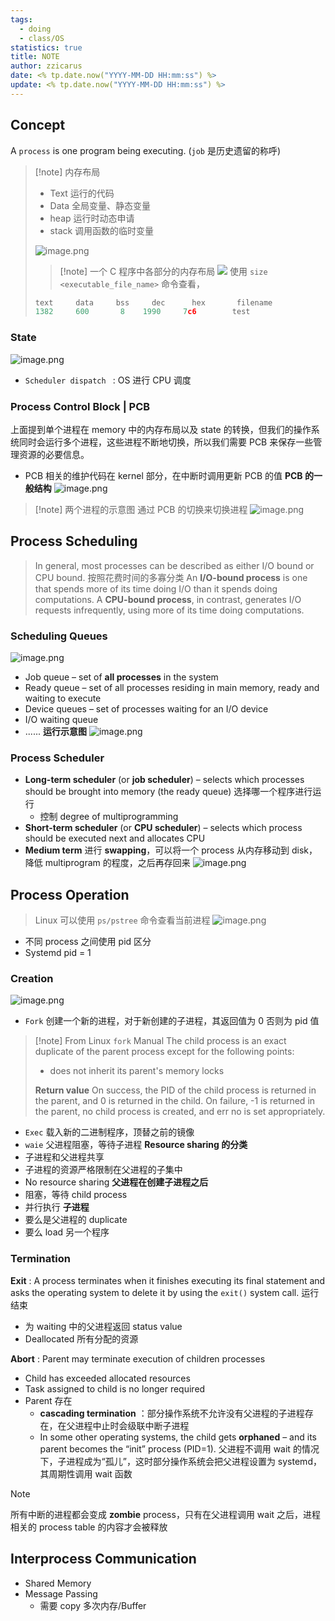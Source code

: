 ```yaml
---
tags:
  - doing
  - class/OS
statistics: true
title: NOTE
author: zzicarus
date: <% tp.date.now("YYYY-MM-DD HH:mm:ss") %>
update: <% tp.date.now("YYYY-MM-DD HH:mm:ss") %>
---
```


## Concept

A `process` is one program being executing. (`job` 是历史遗留的称呼)

>[!note] 内存布局
>- Text 运行的代码
>- Data 全局变量、静态变量
>- heap 运行时动态申请
>- stack 调用函数的临时变量
>
>![image.png](https://zzh-pic-for-self.oss-cn-hangzhou.aliyuncs.com/img/202409281535558.png)
>
>>[!note] 一个 C 程序中各部分的内存布局
>![](https://zzh-pic-for-self.oss-cn-hangzhou.aliyuncs.com/img/202409251532666.png)
>>使用 `size <executable_file_name>` 命令查看，
>
>```c
>text     data     bss     dec      hex       filename
>1382     600       8    1990     7c6        test
>```

### State

![image.png](https://zzh-pic-for-self.oss-cn-hangzhou.aliyuncs.com/img/202409251520016.png)

- `Scheduler dispatch ` : OS 进行 CPU 调度

### Process Control Block | PCB

上面提到单个进程在 memory 中的内存布局以及 state 的转换，但我们的操作系统同时会运行多个进程，这些进程不断地切换，所以我们需要 PCB 来保存一些管理资源的必要信息。

- PCB 相关的维护代码在 kernel 部分，在中断时调用更新 PCB 的值
**PCB 的一般结构**
![image.png](https://zzh-pic-for-self.oss-cn-hangzhou.aliyuncs.com/img/202409251548836.png)

>[!note] 两个进程的示意图
>通过 PCB 的切换来切换进程
>![image.png](http://zzh-pic-for-self.oss-cn-hangzhou.aliyuncs.com/img/202409251549111.png)

## Process Scheduling

>In general, most processes can be described as either I/O bound or CPU bound. 按照花费时间的多寡分类
>An **I/O-bound process** is one that spends more of its time doing I/O than it spends doing computations.
>A **CPU-bound process**, in contrast, generates I/O requests infrequently, using more of its time doing computations.

### Scheduling Queues

![image.png](https://zzh-pic-for-self.oss-cn-hangzhou.aliyuncs.com/img/202409281624763.png)

- Job queue – set of **all processes** in the system
- Ready queue – set of all processes residing in main memory, ready and waiting to execute
- Device queues – set of processes waiting for an I/O device
- I/O waiting queue
- ......
**运行示意图**
![image.png](https://zzh-pic-for-self.oss-cn-hangzhou.aliyuncs.com/img/202409281618875.png)

### Process Scheduler

- **Long-term scheduler**  (or **job scheduler**) – selects which processes should be brought into memory (the ready queue) 选择哪一个程序进行运行
	- 控制 degree of multiprogramming
- **Short-term scheduler**  (or **CPU scheduler**) – selects which process should be executed next and allocates CPU 
- **Medium term** 进行 **swapping**，可以将一个 process 从内存移动到 disk，降低 multiprogram 的程度，之后再存回来
![image.png](https://zzh-pic-for-self.oss-cn-hangzhou.aliyuncs.com/img/202409281627397.png)

## Process Operation

>Linux 可以使用 `ps/pstree` 命令查看当前进程
![image.png](https://zzh-pic-for-self.oss-cn-hangzhou.aliyuncs.com/img/202409281633165.png)

- 不同 process 之间使用 pid 区分
- Systemd pid = 1

### Creation

![image.png](https://zzh-pic-for-self.oss-cn-hangzhou.aliyuncs.com/img/202409281709506.png)

- `Fork` 创建一个新的进程，对于新创建的子进程，其返回值为 0 否则为 pid 值

>[!note] From Linux `fork` Manual
>The child process is an  exact  duplicate  of  the  parent process except for the following points:
>- does not inherit its  parent's  memory  locks
>
>**Return value**
>On success, the PID of the child process  is  returned  in the  parent,  and 0 is returned in the child.  On failure, -1 is returned in the parent, no child process is created, and err no is set appropriately.

- `Exec` 载入新的二进制程序，顶替之前的镜像
- `waie` 父进程阻塞，等待子进程
**Resource sharing 的分类**
- 子进程和父进程共享
- 子进程的资源严格限制在父进程的子集中
- No resource sharing
**父进程在创建子进程之后**
- 阻塞，等待 child process
- 并行执行
**子进程**
- 要么是父进程的 duplicate
- 要么 load 另一个程序

### Termination

**Exit** : A process terminates when it finishes executing its final statement and asks the operating system to delete it by using the ` exit() ` system call. 运行结束
- 为 waiting 中的父进程返回 status value 
- Deallocated 所有分配的资源

**Abort** : Parent may terminate execution of children processes

- Child has exceeded allocated resources
- Task assigned to child is no longer required
- Parent 存在
	- **cascading termination** ：部分操作系统不允许没有父进程的子进程存在，在父进程中止时会级联中断子进程
	- In some other operating systems, the child gets **orphaned** – and its parent becomes the “init” process (PID=1).  父进程不调用 wait 的情况下，子进程成为“孤儿”，这时部分操作系统会把父进程设置为 systemd，其周期性调用 wait 函数

>[!note] 
>所有中断的进程都会变成 **zombie** process，只有在父进程调用 wait 之后，进程相关的 process table 的内容才会被释放

## Interprocess Communication

- Shared Memory
- Message Passing
	- 需要 copy 多次内存/Buffer
